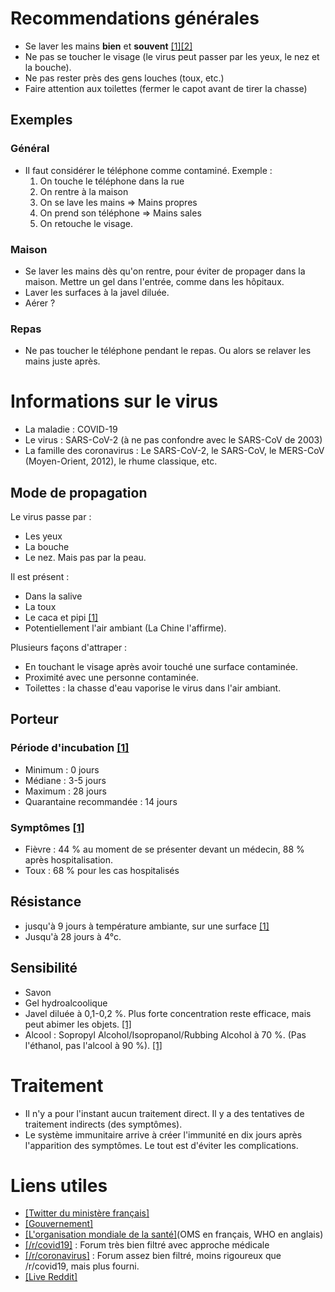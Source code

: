 # Recommendations générales
* Se laver les mains **bien** et **souvent** [[1]](https://www.ameli.fr/assure/sante/themes/gestes-barrieres/les-4-gestes-barrieres-adopter-pour-limiter-la-transmission-des-virus-de-lhiver)[[2]](https://www.who.int/fr/emergencies/diseases/novel-coronavirus-2019/advice-for-public)
* Ne pas se toucher le visage (le virus peut passer par les yeux, le nez et la bouche).
* Ne pas rester près des gens louches (toux, etc.)
* Faire attention aux toilettes (fermer le capot avant de tirer la chasse)

## Exemples
### Général
* Il faut considérer le téléphone comme contaminé. Exemple : 
  1. On touche le téléphone dans la rue
  1. On rentre à la maison
  1. On se lave les mains => Mains propres
  1. On prend son téléphone => Mains sales
  1. On retouche le visage.
  
### Maison
* Se laver les mains dès qu'on rentre, pour éviter de propager dans la maison. Mettre un gel dans l'entrée, comme dans les hôpitaux.
* Laver les surfaces à la javel diluée. 
* Aérer ?

### Repas
* Ne pas toucher le téléphone pendant le repas. Ou alors se relaver les mains juste après.

# Informations sur le virus
* La maladie : COVID-19
* Le virus : SARS-CoV-2 (à ne pas confondre avec le SARS-CoV de 2003)
* La famille des coronavirus : Le SARS-CoV-2, le SARS-CoV, le MERS-CoV (Moyen-Orient, 2012), le rhume classique, etc.
## Mode de propagation
Le virus passe par : 
* Les yeux
* La bouche
* Le nez. 
Mais pas par la peau.

Il est présent : 
* Dans la salive
* La toux
* Le caca et pipi [[1]](https://www.livescience.com/coronavirus-covid-19-spread-through-feces.html)
* Potentiellement l'air ambiant (La Chine l'affirme).

Plusieurs façons d'attraper :
* En touchant le visage après avoir touché une surface contaminée.
* Proximité avec une personne contaminée.
* Toilettes : la chasse d'eau vaporise le virus dans l'air ambiant.
## Porteur
### Période d'incubation [[1]](https://www.medrxiv.org/content/10.1101/2020.02.06.20020974v1)
* Minimum : 0 jours
* Médiane : 3-5 jours
* Maximum : 28 jours
* Quarantaine recommandée : 14 jours
### Symptômes [[1]](https://www.medrxiv.org/content/10.1101/2020.02.06.20020974v1)
* Fièvre : 44 % au moment de se présenter devant un médecin, 88 % après hospitalisation.
* Toux : 68 % pour les cas hospitalisés
## Résistance
* jusqu'à 9 jours à température ambiante, sur une surface [[1]](https://www.reddit.com/r/COVID19/comments/f8bpur/persistence_of_coronaviruses_on_inanimate/)
* Jusqu'à 28 jours à 4°c.
## Sensibilité
* Savon
* Gel hydroalcoolique
* Javel diluée à 0,1-0,2 %. Plus forte concentration reste efficace, mais peut abimer les objets. [[1]](https://www.reddit.com/r/COVID19/comments/f8bpur/persistence_of_coronaviruses_on_inanimate/)
* Alcool : Sopropyl Alcohol/Isopropanol/Rubbing Alcohol à 70 %. (Pas l'éthanol, pas l'alcool à 90 %). [[1]](https://www.reddit.com/r/COVID19/comments/f8bpur/persistence_of_coronaviruses_on_inanimate/)

# Traitement 
* Il n'y a pour l'instant aucun traitement direct. Il y a des tentatives de traitement indirects (des symptômes).
* Le système immunitaire arrive à créer l'immunité en dix jours après l'apparition des symptômes. Le tout est d'éviter les complications. 

# Liens utiles
* [[Twitter du ministère français]](https://twitter.com/MinSoliSante)
* [[Gouvernement]](https://www.gouvernement.fr/)
* [[L'organisation mondiale de la santé]](https://www.who.int/fr)(OMS en français, WHO en anglais)
* [[/r/covid19]](https://www.reddit.com/r/covid19) : Forum très bien filtré avec approche médicale
* [[/r/coronavirus]](https://www.reddit.com/r/coronavirus) : Forum assez bien filtré, moins rigoureux que /r/covid19, mais plus fourni.
* [[Live Reddit]](https://www.reddit.com/live/14d816ty1ylvo/)

